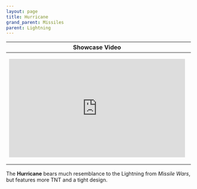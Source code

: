 ```yaml
---
layout: page
title: Hurricane
grand_parent: Missiles
parent: Lightning
---
```


| Showcase Video | Statistics |
| --- | --- |
| <iframe width="480" height="270" src="https://www.youtube.com/embed/LCwzm9ja2rQ?list=PLPke2IloqMPrpmS_RpVvR0-dRQ_0zRC1g" title="YouTube video player" frameborder="0" allow="accelerometer; autoplay; clipboard-write; encrypted-media; gyroscope; picture-in-picture" allowfullscreen></iframe> | **TNT Count:** 18<br><br>**Speed:** 3.3 m/s<br><br>**Dimensions:** 9x3x2<br><br>**Difficulty of Riding:** Hard<br><br>**Category:** Lightning<br><br>**Created by:** HolyToiletPaper

The **Hurricane** bears much resemblance to the Lightning from *Missile Wars*, but features more TNT and a tight design.